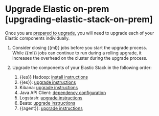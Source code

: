 # Upgrade Elastic on-prem [upgrading-elastic-stack-on-prem]

Once you are [prepared to upgrade](../../../deploy-manage/upgrade/deployment-or-cluster.md), you will need to upgrade each of your Elastic components individually.

1. Consider closing {{ml}} jobs before you start the upgrade process. While {{ml}} jobs can continue to run during a rolling upgrade, it increases the overhead on the cluster during the upgrade process.
2. Upgrade the components of your Elastic Stack in the following order:

    1. {{es}} Hadoop: [install instructions](elasticsearch-hadoop://reference/installation.md)
    2. {{es}}: [upgrade instructions](../../../deploy-manage/upgrade/deployment-or-cluster.md)
    3. Kibana: [upgrade instructions](../../../deploy-manage/upgrade/deployment-or-cluster.md)
    4. Java API Client: [dependency configuration](elasticsearch-java://reference/installation.md#maven)
    5. Logstash: [upgrade instructions](logstash://reference/upgrading-logstash.md)
    6. Beats: [upgrade instructions](asciidocalypse://docs/beats/docs/reference/libbeat/upgrading.md)
    7. {{agent}}: [upgrade instructions](/reference/fleet/upgrade-elastic-agent.md)


